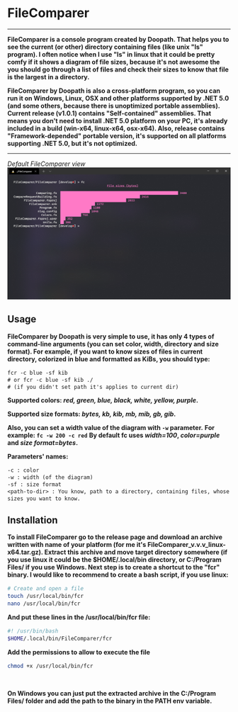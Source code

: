 # FileComparer
****
**FileComparer is a console program created by Doopath. That helps you to see the current
(or other) directory containing files (like unix "ls" program). I often notice when I use
"ls" in linux that it could be pretty comfy if it shows a diagram of file sizes, because it's 
not awesome the you should go through a list of files and check their sizes to know that file is
the largest in a directory.**

**FileComparer by Doopath is also a cross-platform program, so you can run it on Windows, Linux, OSX and other
platforms supported by .NET 5.0 (and some others, because there is unoptimized portable assemblies). Current release (v1.0.1)
contains "Self-contained" assemblies. That means you don't need to install .NET 5.0 platform on your PC, it's already included
in a build (win-x64, linux-x64, osx-x64). Also, release contains "Framework-depended" portable version, it's supported on all
platforms supporting .NET 5.0, but it's not optimized.**

****
*Default FileComparer view*
![no image](https://raw.githubusercontent.com/doopath/FileComparer/develop/Screenshots/FileComparer.png)



## Usage

**FileComparer by Doopath is very simple to use, it has only 4 types of command-line arguments
(you can set color, width, directory and size format). For example, if you want to know sizes
of files in current directory, colorized in blue and formatted as KiBs, you should type:**
```shell
fcr -c blue -sf kib
# or fcr -c blue -sf kib ./
# (if you didn't set path it's applies to current dir)
```

**Supported colors: *red, green, blue, black, white, yellow, purple*.**

**Supported size formats: *bytes, kb, kib, mb, mib, gb, gib*.** 

**Also, you can set a width value of the diagram with ```-w``` parameter.**
**For example: ```fc -w 200 -c red```**
**By default fc uses *width=100*, *color=purple* and *size format=bytes*.**

**Parameters' names:**
```None
-c : color
-w : width (of the diagram)
-sf : size format
<path-to-dir> : You know, path to a directory, containing files, whose sizes you want to know.
```


## Installation
**To install FileComparer go to the release page and download an archive written with name of your platform
(for me it's FileComparer_v.v.v_linux-x64.tar.gz). Extract this archive and move target directory somewhere
(if you use linux it could be the $HOME/.local/bin directory, or C:/Program Files/ if you use Windows. Next step is to create a
shortcut to the "fcr" binary. I would like to recommend to create a bash script, if you use linux:**


```bash
# Create and open a file
touch /usr/local/bin/fcr
nano /usr/local/bin/fcr
```

**And put these lines in the /usr/local/bin/fcr file:**
```bash
#! /usr/bin/bash
$HOME/.local/bin/FileComparer/fcr
```

**Add the permissions to allow to execute the file**
```bash
chmod +x /usr/local/bin/fcr
```
<br/>

**On Windows you can just put the extracted archive in the C:/Program Files/ folder and add the path to the binary in the PATH env variable.**